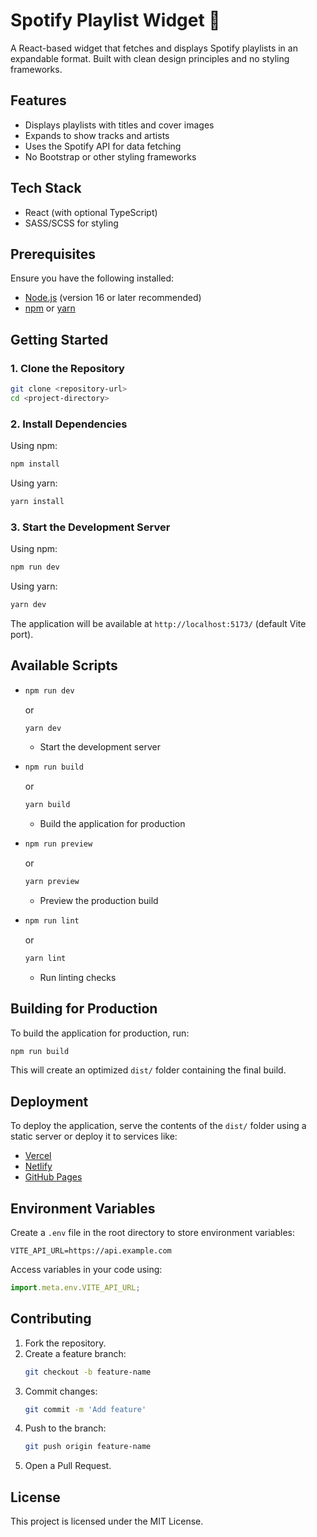 # Spotify Playlist Widget 🎵

A React-based widget that fetches and displays Spotify playlists in an expandable format. Built with clean design principles and no styling frameworks.

## Features

- Displays playlists with titles and cover images
- Expands to show tracks and artists
- Uses the Spotify API for data fetching
- No Bootstrap or other styling frameworks

## Tech Stack

- React (with optional TypeScript)
- SASS/SCSS for styling

## Prerequisites

Ensure you have the following installed:

- [Node.js](https://nodejs.org/) (version 16 or later recommended)
- [npm](https://www.npmjs.com/) or [yarn](https://yarnpkg.com/)

## Getting Started

### 1. Clone the Repository

```sh
git clone <repository-url>
cd <project-directory>
```

### 2. Install Dependencies

Using npm:

```sh
npm install
```

Using yarn:

```sh
yarn install
```

### 3. Start the Development Server

Using npm:

```sh
npm run dev
```

Using yarn:

```sh
yarn dev
```

The application will be available at `http://localhost:5173/` (default Vite port).

## Available Scripts

- ```sh
  npm run dev
  ```

  or

  ```sh
  yarn dev
  ```

  - Start the development server

- ```sh
  npm run build
  ```

  or

  ```sh
  yarn build
  ```

  - Build the application for production

- ```sh
  npm run preview
  ```

  or

  ```sh
  yarn preview
  ```

  - Preview the production build

- ```sh
  npm run lint
  ```
  or
  ```sh
  yarn lint
  ```
  - Run linting checks

## Building for Production

To build the application for production, run:

```sh
npm run build
```

This will create an optimized `dist/` folder containing the final build.

## Deployment

To deploy the application, serve the contents of the `dist/` folder using a static server or deploy it to services like:

- [Vercel](https://vercel.com/)
- [Netlify](https://www.netlify.com/)
- [GitHub Pages](https://pages.github.com/)

## Environment Variables

Create a `.env` file in the root directory to store environment variables:

```env
VITE_API_URL=https://api.example.com
```

Access variables in your code using:

```js
import.meta.env.VITE_API_URL;
```

## Contributing

1. Fork the repository.
2. Create a feature branch:
   ```sh
   git checkout -b feature-name
   ```
3. Commit changes:
   ```sh
   git commit -m 'Add feature'
   ```
4. Push to the branch:
   ```sh
   git push origin feature-name
   ```
5. Open a Pull Request.

## License

This project is licensed under the MIT License.
